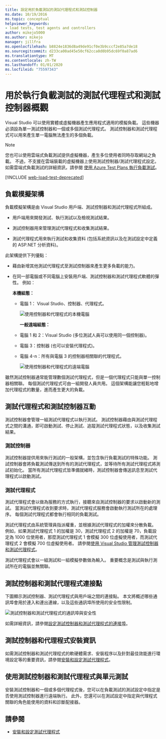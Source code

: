 ```yaml
---
title: 設定用於負載測試的測試代理程式和測試控制器
ms.date: 10/19/2016
ms.topic: conceptual
helpviewer_keywords:
- load tests, test agents and controllers
author: mikejo5000
ms.author: mikejo
manager: jillfra
ms.openlocfilehash: b8824e1836d8a49de91cf0e3b9cccf2e85a7de18
ms.sourcegitcommit: d233ca00ad45e50cf62cca0d0b95dc69f0a87ad6
ms.translationtype: MT
ms.contentlocale: zh-TW
ms.lasthandoff: 01/01/2020
ms.locfileid: "75597343"
---
```

# <a name="overview-of-test-agents-and-test-controllers-for-running-load-tests"></a>用於執行負載測試的測試代理程式和測試控制器概觀

Visual Studio 可以使用實體或虛擬機器產生應用程式適用的模擬負載。 這些機器必須設為單一測試控制器和一個或多個測試代理程式。 測試控制器和測試代理程式可以用來產生單一電腦無法產生的多個負載。

> [!NOTE]
> 您也可以使用雲端式負載測試提供虛擬機器，產生多位使用者同時存取網站之負載。 不過，不支援在雲端裝載的虛擬機器上使用測試控制器/測試代理程式設定。 如需雲端式負載測試的詳細資訊，請參閱 [使用 Azure Test Plans 執行負載測試](/azure/devops/test/load-test/get-started-simple-cloud-load-test?view=vsts)。

[!INCLUDE [web-load-test-deprecated](includes/web-load-test-deprecated.md)]

## <a name="load-simulation-architecture"></a>負載模擬架構

負載模擬架構是由 Visual Studio 用戶端、測試控制器和測試代理程式所組成。

- 用戶端用來開發測試、執行測試以及檢視測試結果。

- 測試控制器用來管理測試代理程式和收集測試結果。

- 測試代理程式用來執行測試和收集資料 (包括系統資訊以及在測試設定中定義的 ASP.NET 分析資料)。

此架構提供下列優點：

- 藉由新增其他測試代理程式至測試控制器來產生更多負載的能力。

- 在同一部電腦或不同電腦上安裝用戶端、測試控制器和測試代理程式軟體的彈性。 例如：

   **本機組態：**

  - 電腦 1： Visual Studio、控制器、代理程式。

    ![使用控制器和代理程式的本機電腦](./media/load-test-configa.png)

    **一般遠端組態：**

  - 電腦 1 和 2：Visual Studio (多位測試人員可以使用同一個控制器)。

  - 電腦 3：控制器 (也可以安裝代理程式)。

  - 電腦 4-n：所有與電腦 3 的控制器相關聯的代理程式。

    ![使用控制器和代理程式的遠端電腦](./media/load-test-configb.png)

雖然測試控制器通常能管理數個測試代理程式，但是一個代理程式只能與單一控制器相關聯。 每個測試代理程式可由一組開發人員共用。 這個架構能讓您輕鬆地增加代理程式的數量，進而產生更大的負載。

## <a name="test-agent-and-test-controller-interaction"></a>測試代理程式和測試控制器互動

測試控制器會管理一組測試代理程式以執行測試。 測試控制器藉由與測試代理程式之間的溝通，即可啟動測試、停止測試、追蹤測試代理程式狀態，以及收集測試結果。

### <a name="test-controller"></a>測試控制器

測試控制器提供用來執行測試的一般架構，並包含執行負載測試的特殊功能。 測試控制器會將負載測試傳送到所有的測試代理程式，並等待所有測試代理程式將測試初始化。 當所有測試代理程式皆準備就緒時，測試控制器會傳送訊息至測試代理程式以啟動測試。

### <a name="test-agent"></a>測試代理程式

測試代理程式會以做為服務的方式執行，接聽來自測試控制器的要求以啟動新的測試。 當測試代理程式收到要求時，測試代理程式服務會啟動執行測試所在的處理序。 每個測試代理程式都會執行相同的負載測試。

測試代理程式由系統管理員指派權重，並根據測試代理程式的加權來分散負載。 例如，如果測試代理程式 1 的加權是 30，測試代理程式 2 的加權是 70，負載設定為 1000 位使用者，那麼測試代理程式 1 會模擬 300 位虛擬使用者，而測試代理程式 2 會模擬 700 位虛擬使用者。 請參閱[使用 Visual Studio 管理測試控制器和測試代理程式](../test/manage-test-controllers-and-test-agents.md)。

測試代理程式會以一組測試和一組模擬參數做為輸入。 重要概念是測試與執行測試所在的電腦並無關聯。

## <a name="test-controller-and-test-agent-connection-points"></a>測試控制器和測試代理程式連接點

下圖顯示測試控制器、測試代理程式與用戶端之間的連接點。 本文將概述哪些通訊埠會用於連入和連出連線，以及這些通訊埠所使用的安全性限制。

![測試控制器和測試代理程式的通訊埠與安全性](./media/test-controller-agent-firewall.png)

如需詳細資訊，請參閱[設定測試控制器和測試代理程式的連接埠](../test/configure-ports-for-test-controllers-and-test-agents.md)。

## <a name="test-controller-and-agent-installation-information"></a>測試控制器和代理程式安裝資訊

如需測試控制器和測試代理程式的軟硬體需求、安裝程序以及針對最佳效能進行環境設定等的重要資訊，請參閱[安裝和設定測試代理程式](../test/lab-management/install-configure-test-agents.md)。

## <a name="use-the-test-controller-and-test-agent-with-unit-tests"></a>使用測試控制器和測試代理程式與單元測試

安裝測試控制器和一個或多個代理程式後，您可以在負載測試的測試設定中指定是否使用測試控制器進行遠端執行。 此外，您還可以在測試設定中指定與代理程式關聯的角色能使用的資料和診斷配接器。

## <a name="see-also"></a>請參閱

- [安裝和設定測試代理程式](../test/lab-management/install-configure-test-agents.md)
